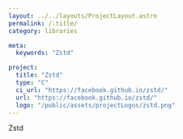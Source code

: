```yaml
---
layout: ../../layouts/ProjectLayout.astro
permalink: /:title/
category: libraries

meta:
  keywords: "Zstd"

project:
  title: "Zstd"
  type: "C"
  ci_url: "https://facebook.github.io/zstd/"
  url: "https://facebook.github.io/zstd/"
  logo: "/public/assets/projectLogos/zstd.png"
---
```


<p>Zstd</p>
